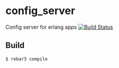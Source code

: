 config_server
=====

Config server for erlang apps [![Build Status](https://travis-ci.org/rusblaze/config_server.svg)](http://travis-ci.org/rusblaze/config_server)

Build
-----

    $ rebar3 compile
